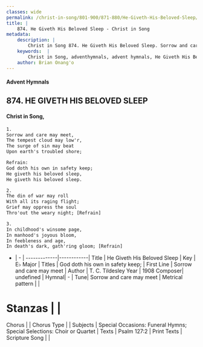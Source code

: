 ```yaml
---
classes: wide
permalink: /christ-in-song/801-900/871-880/He-Giveth-His-Beloved-Sleep/
title: |
    874. He Giveth His Beloved Sleep - Christ in Song
metadata:
    description: |
        Christ in Song 874. He Giveth His Beloved Sleep. Sorrow and care may meet, The tempest cloud may low'r, The surge of sin may beat Upon earth's troubled shore; 
    keywords:  |
        Christ in Song, adventhymnals, advent hymnals, He Giveth His Beloved Sleep, Sorrow and care may meet. God doth his own in safety keep;
    author: Brian Onang'o
---
```


#### Advent Hymnals
## 874. HE GIVETH HIS BELOVED SLEEP
####  Christ in Song,

```txt
1.
Sorrow and care may meet,
The tempest cloud may low'r,
The surge of sin may beat
Upon earth's troubled shore;

Refrain:
God doth his own in safety keep;
He giveth his beloved sleep,
He giveth his beloved sleep.

2.
The din of war may roll
With all its raging flight;
Grief may oppress the soul
Thro'out the weary night; [Refrain]

3.
In childhood's winsome page,
In manhood's joyous bloom,
In feebleness and age,
In death's dark, gath'ring gloom; [Refrain]


```

- |   -  |
-------------|------------|
Title | He Giveth His Beloved Sleep |
Key | E♭ Major |
Titles | God doth his own in safety keep; |
First Line | Sorrow and care may meet |
Author | T. C. Tildesley
Year | 1908
Composer| undefined |
Hymnal|  - |
Tune| Sorrow and care may meet |
Metrical pattern | |
# Stanzas |  |
Chorus |  |
Chorus Type |  |
Subjects | Special Occasions: Funeral Hymns; Special Selections: Choir or Quartet |
Texts | Psalm 127:2 |
Print Texts | 
Scripture Song |  |
    
